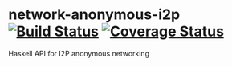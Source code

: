 network-anonymous-i2p [![Build Status](https://travis-ci.org/solatis/haskell-network-anonymous-i2p.png?branch=master)](https://travis-ci.org/solatis/haskell-network-anonymous-i2p) [![Coverage Status](https://coveralls.io/repos/solatis/haskell-network-anonymous-i2p/badge.svg?branch=master)](https://coveralls.io/r/solatis/haskell-network-anonymous-i2p?branch=master)
=======
 
Haskell API for I2P anonymous networking
